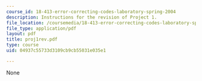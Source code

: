 ```yaml
---
course_id: 18-413-error-correcting-codes-laboratory-spring-2004
description: Instructions for the revision of Project 1.
file_location: /coursemedia/18-413-error-correcting-codes-laboratory-spring-2004/04937c55733d3109cb9cb55031e035e1_proj1rev.pdf
file_type: application/pdf
layout: pdf
title: proj1rev.pdf
type: course
uid: 04937c55733d3109cb9cb55031e035e1

---
```

None